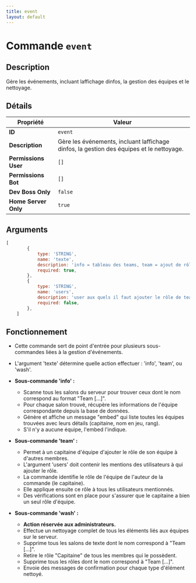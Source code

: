 ```yaml
---
title: event
layout: default
---
```


# Commande `event`

## Description

Gère les événements, incluant laffichage dinfos, la gestion des équipes et le nettoyage.

## Détails

| Propriété | Valeur |
| --- | --- |
| **ID** | `event` |
| **Description** | Gère les événements, incluant laffichage dinfos, la gestion des équipes et le nettoyage. |
| **Permissions User** | `[]` |
| **Permissions Bot** | `[]` |
| **Dev Boss Only** | `false` |
| **Home Server Only** | `true` |

## Arguments

```javascript
[
        {
            type: 'STRING',
            name: 'texte',
            description: 'info = tableau des teams, team = ajout de rôle team',
            required: true,
        },
        {
            type: 'STRING',
            name: 'users',
            description: 'user aux quels il faut ajouter le rôle de team',
            required: false,
        },
    ]
```

## Fonctionnement

- Cette commande sert de point d'entrée pour plusieurs sous-commandes liées à la gestion d'événements.
- L'argument 'texte' détermine quelle action effectuer : 'info', 'team', ou 'wash'.

- **Sous-commande 'info' :**
    - Scanne tous les salons du serveur pour trouver ceux dont le nom correspond au format "Team [...]".
    - Pour chaque salon trouvé, récupère les informations de l'équipe correspondante depuis la base de données.
    - Génère et affiche un message "embed" qui liste toutes les équipes trouvées avec leurs détails (capitaine, nom en jeu, rang).
    - S'il n'y a aucune équipe, l'embed l'indique.

- **Sous-commande 'team' :**
    - Permet à un capitaine d'équipe d'ajouter le rôle de son équipe à d'autres membres.
    - L'argument 'users' doit contenir les mentions des utilisateurs à qui ajouter le rôle.
    - La commande identifie le rôle de l'équipe de l'auteur de la commande (le capitaine).
    - Elle applique ensuite ce rôle à tous les utilisateurs mentionnés.
    - Des vérifications sont en place pour s'assurer que le capitaine a bien un seul rôle d'équipe.

- **Sous-commande 'wash' :**
    - **Action réservée aux administrateurs.**
    - Effectue un nettoyage complet de tous les éléments liés aux équipes sur le serveur.
    - Supprime tous les salons de texte dont le nom correspond à "Team [...]".
    - Retire le rôle "Capitaine" de tous les membres qui le possèdent.
    - Supprime tous les rôles dont le nom correspond à "Team [...]".
    - Envoie des messages de confirmation pour chaque type d'élément nettoyé.
